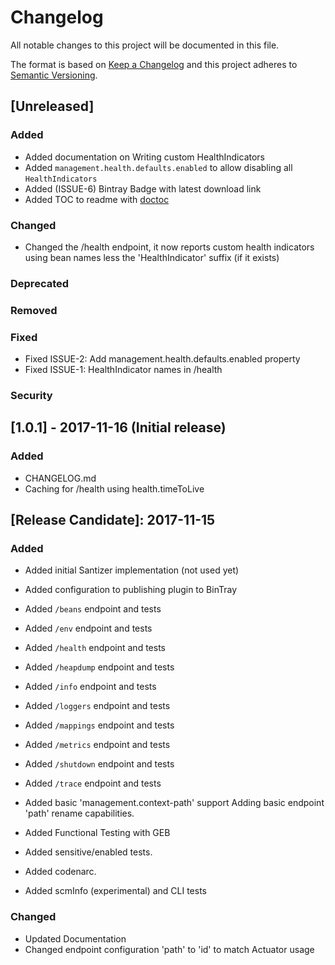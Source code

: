 # Changelog
All notable changes to this project will be documented in this file.

The format is based on [Keep a Changelog](http://keepachangelog.com/en/1.0.0/)
and this project adheres to [Semantic Versioning](http://semver.org/spec/v2.0.0.html).

## [Unreleased]
### Added 
 - Added documentation on Writing custom HealthIndicators
 - Added ``management.health.defaults.enabled`` to allow disabling all ``HealthIndicators``
 - Added (ISSUE-6) Bintray Badge with latest download link
 - Added TOC to readme with [doctoc](https://github.com/thlorenz/doctoc)
### Changed
 - Changed the /health endpoint, it now reports custom health indicators using bean names less the 'HealthIndicator' suffix (if it exists)
### Deprecated 
### Removed
### Fixed
 - Fixed ISSUE-2: Add management.health.defaults.enabled property
 - Fixed ISSUE-1: HealthIndicator names in /health
### Security

## [1.0.1] - 2017-11-16 (Initial release)
### Added
- CHANGELOG.md
- Caching for /health using health.timeToLive


## [Release Candidate]: 2017-11-15
### Added
- Added initial Santizer implementation (not used yet)
- Added configuration to publishing plugin to BinTray
- Added ``/beans`` endpoint and tests
- Added ``/env`` endpoint and tests
- Added ``/health`` endpoint and tests
- Added ``/heapdump`` endpoint and tests
- Added ``/info`` endpoint and tests
- Added ``/loggers`` endpoint and tests
- Added ``/mappings`` endpoint and tests
- Added ``/metrics`` endpoint and tests
- Added ``/shutdown`` endpoint and tests
- Added ``/trace`` endpoint and tests
- Added basic 'management.context-path' support Adding basic endpoint 'path' rename capabilities.
        
- Added Functional Testing with GEB
- Added sensitive/enabled tests.
- Added codenarc.
- Added scmInfo (experimental) and CLI tests

### Changed
- Updated Documentation
- Changed endpoint configuration 'path' to 'id' to match Actuator usage

